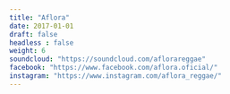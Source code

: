 ```yaml
---
title: "Aflora"
date: 2017-01-01
draft: false
headless : false
weight: 6
soundcloud: "https://soundcloud.com/aflorareggae"
facebook: "https://www.facebook.com/aflora.oficial/"
instagram: "https://www.instagram.com/aflora_reggae/"
---
```


